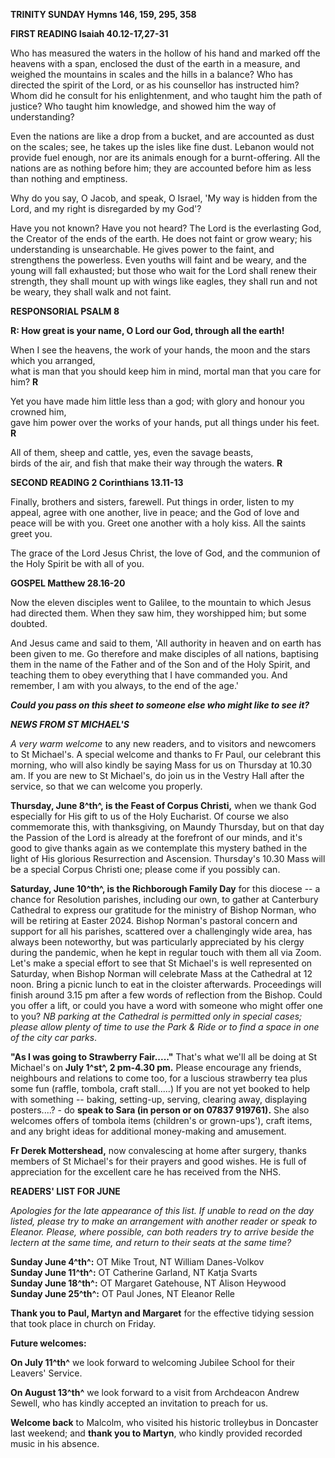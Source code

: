 **TRINITY SUNDAY Hymns 146, 159, 295, 358**

**FIRST READING Isaiah 40.12-17,27-31**

Who has measured the waters in the hollow of his hand and marked off the
heavens with a span, enclosed the dust of the earth in a measure, and
weighed the mountains in scales and the hills in a balance? Who has
directed the spirit of the Lord, or as his counsellor has instructed
him? Whom did he consult for his enlightenment, and who taught him the
path of justice? Who taught him knowledge, and showed him the way of
understanding?

Even the nations are like a drop from a bucket, and are accounted as
dust on the scales; see, he takes up the isles like fine dust. Lebanon
would not provide fuel enough, nor are its animals enough for a
burnt-offering. All the nations are as nothing before him; they are
accounted before him as less than nothing and emptiness.

Why do you say, O Jacob, and speak, O Israel, 'My way is hidden from the
Lord, and my right is disregarded by my God'?

Have you not known? Have you not heard? The Lord is the everlasting God,
the Creator of the ends of the earth. He does not faint or grow weary;
his understanding is unsearchable. He gives power to the faint, and
strengthens the powerless. Even youths will faint and be weary, and the
young will fall exhausted; but those who wait for the Lord shall renew
their strength, they shall mount up with wings like eagles, they shall
run and not be weary, they shall walk and not faint.

**RESPONSORIAL PSALM 8**

**R: How great is your name, O Lord our God, through all the earth!**

When I see the heavens, the work of your hands, the moon and the stars which you arranged,  
what is man that you should keep him in mind, mortal man that you care for him? **R**

Yet you have made him little less than a god; with glory and honour you crowned him,  
gave him power over the works of your hands, put all things under his feet. **R**

All of them, sheep and cattle, yes, even the savage beasts,   
birds of the air, and fish that make their way through the waters. **R**

**SECOND READING 2 Corinthians 13.11-13**

Finally, brothers and sisters, farewell. Put things in order, listen to
my appeal, agree with one another, live in peace; and the God of love
and peace will be with you. Greet one another with a holy kiss. All the
saints greet you.

The grace of the Lord Jesus Christ, the love of God, and the communion
of the Holy Spirit be with all of you.

**GOSPEL Matthew 28.16-20**

Now the eleven disciples went to Galilee, to the mountain to which Jesus
had directed them. When they saw him, they worshipped him; but some
doubted.

And Jesus came and said to them, 'All authority in heaven and on earth
has been given to me. Go therefore and make disciples of all nations,
baptising them in the name of the Father and of the Son and of the Holy
Spirit, and teaching them to obey everything that I have commanded you.
And remember, I am with you always, to the end of the age.'

***Could you pass on this sheet to someone else who might like to see it?***

***NEWS FROM ST MICHAEL\'S***

*A very warm welcome* to any new readers, and to visitors and newcomers
to St Michael\'s. A special welcome and thanks to Fr Paul, our celebrant
this morning, who will also kindly be saying Mass for us on Thursday at
10.30 am. If you are new to St Michael\'s, do join us in the Vestry Hall
after the service, so that we can welcome you properly.

**Thursday, June 8^th^, is the Feast of Corpus Christi,** when we thank
God especially for His gift to us of the Holy Eucharist. Of course we
also commemorate this, with thanksgiving, on Maundy Thursday, but on
that day the Passion of the Lord is already at the forefront of our
minds, and it\'s good to give thanks again as we contemplate this
mystery bathed in the light of His glorious Resurrection and Ascension.
Thursday\'s 10.30 Mass will be a special Corpus Christi one; please come
if you possibly can.

**Saturday, June 10^th^, is the Richborough Family Day** for this
diocese -- a chance for Resolution parishes, including our own, to
gather at Canterbury Cathedral to express our gratitude for the ministry
of Bishop Norman, who will be retiring at Easter 2024. Bishop Norman\'s
pastoral concern and support for all his parishes, scattered over a
challengingly wide area, has always been noteworthy, but was
particularly appreciated by his clergy during the pandemic, when he kept
in regular touch with them all via Zoom. Let\'s make a special effort to
see that St Michael\'s is well represented on Saturday, when Bishop
Norman will celebrate Mass at the Cathedral at 12 noon. Bring a picnic
lunch to eat in the cloister afterwards. Proceedings will finish around
3.15 pm after a few words of reflection from the Bishop. Could you offer
a lift, or could you have a word with someone who might offer one to
you? *NB parking at the Cathedral is permitted only in special cases;
please allow plenty of time to use the Park & Ride or to find a space in
one of the city car parks*.

**"As I was going to Strawberry Fair....."** That\'s what we\'ll all be
doing at St Michael\'s on **July 1^st^, 2 pm-4.30 pm.** Please encourage
any friends, neighbours and relations to come too, for a luscious
strawberry tea plus some fun (raffle, tombola, craft stall.....) If you
are not yet booked to help with something -- baking, setting-up,
serving, clearing away, displaying posters....? - do **speak to Sara (in
person or on 07837 919761).** She also welcomes offers of tombola items
(children\'s or grown-ups\'), craft items, and any bright ideas for
additional money-making and amusement.

**Fr Derek Mottershead,** now convalescing at home after surgery, thanks
members of St Michael\'s for their prayers and good wishes. He is full
of appreciation for the excellent care he has received from the NHS.

**READERS\' LIST FOR JUNE**

*Apologies for the late appearance of this list. If unable to read on
the day listed, please try to make an arrangement with another reader or
speak to Eleanor. Please, where possible, can both readers try to arrive
beside the lectern at the same time, and return to their seats at the
same time?*

**Sunday June 4^th^:** OT Mike Trout, NT William Danes-Volkov   
**Sunday June 11^th^:** OT Catherine Garland, NT Katja Svarts   
**Sunday June 18^th^:** OT Margaret Gatehouse, NT Alison Heywood   
**Sunday June 25^th^:** OT Paul Jones, NT Eleanor Relle   

**Thank you to Paul, Martyn and Margaret** for the effective tidying
session that took place in church on Friday.

**Future welcomes:**

**On July 11^th^** we look forward to welcoming Jubilee School for their
Leavers\' Service.

**On August 13^th^** we look forward to a visit from Archdeacon Andrew
Sewell, who has kindly accepted an invitation to preach for us.

**Welcome back** to Malcolm, who visited his historic trolleybus in
Doncaster last weekend; and **thank you to Martyn**, who kindly provided
recorded music in his absence.
